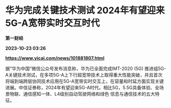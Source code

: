 # 华为完成关键技术测试 2024年有望迎来5G-A宽带实时交互时代
**第一财经**

**2023-10-23 03:26**

**https://www.yicai.com/news/101881807.html**

据“华为中国”微信公众号发布消息称，华为已全面完成IMT-2020 (5G) 推进组5G-A关键技术测试，在多项5G-A上下行超宽带技术上取得重大性能突破，并且首次将端到端跨层协同技术应用在5G-A宽带实时交互上，在容量和时延方面实现关键进展。中信证券称，2024年有望迎来5G-A时代。相比5G，5.5G具备体验、全场景物联、通信感知一体、L4级别自动驾驶网络和绿色 信息与通信技术的五大特征。